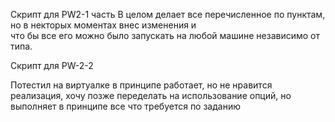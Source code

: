 Скрипт для PW2-1 часть
В целом делает все перечисленное по пунктам, но
в некторых моментах внес изменения и  
что бы все его можно было запускать на любой 
машине независимо от типа.


Скрипт для PW-2-2 

Потестил  на виртуалке в принципе работает, но не 
нравится реализация,  хочу позже переделать на использование опций, 
но  выполняет в принципе все что требуется по заданию

